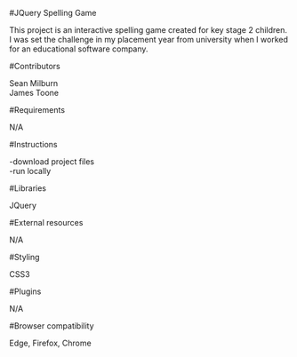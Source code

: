 
#JQuery Spelling Game

This project is an interactive spelling game created for key stage 2 children. I was set the challenge in my placement year from university when I worked for an educational software company.

#Contributors

Sean Milburn<br>
James Toone

#Requirements

N/A

#Instructions

-download project files<br>
-run locally

#Libraries 

JQuery

#External resources

N/A

#Styling

CSS3

#Plugins

N/A

#Browser compatibility

Edge, Firefox, Chrome

